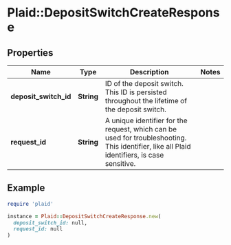 # Plaid::DepositSwitchCreateResponse

## Properties

| Name | Type | Description | Notes |
| ---- | ---- | ----------- | ----- |
| **deposit_switch_id** | **String** | ID of the deposit switch. This ID is persisted throughout the lifetime of the deposit switch. |  |
| **request_id** | **String** | A unique identifier for the request, which can be used for troubleshooting. This identifier, like all Plaid identifiers, is case sensitive. |  |

## Example

```ruby
require 'plaid'

instance = Plaid::DepositSwitchCreateResponse.new(
  deposit_switch_id: null,
  request_id: null
)
```

